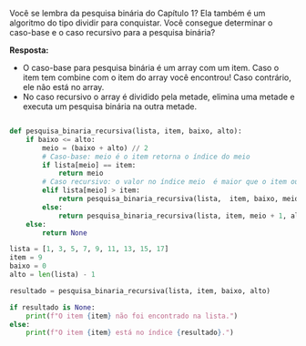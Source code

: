 Você se lembra da pesquisa binária do Capítulo 1? Ela também é um algoritmo do tipo dividir para conquistar. Você consegue determinar o caso-base e o caso recursivo para a pesquisa binária?


**Resposta:** 
 - O caso-base para pesquisa binária é um array com um item. Caso o item tem combine com o item do array você encontrou! Caso contrário, ele não está no array.
 - No caso recursivo o array é dividido pela metade, elimina uma metade e executa um pesquisa binária na outra metade.

``` python

def pesquisa_binaria_recursiva(lista, item, baixo, alto):
    if baixo <= alto:
        meio = (baixo + alto) // 2
        # Caso-base: meio é o item retorna o índice do meio
        if lista[meio] == item:
            return meio
        # Caso recursivo: o valor no índice meio  é maior que o item ou menor que o item
        elif lista[meio] > item:
            return pesquisa_binaria_recursiva(lista,  item, baixo, meio - 1)
        else:
            return pesquisa_binaria_recursiva(lista, item, meio + 1, alto)
    else:
        return None

lista = [1, 3, 5, 7, 9, 11, 13, 15, 17]
item = 9
baixo = 0
alto = len(lista) - 1

resultado = pesquisa_binaria_recursiva(lista, item, baixo, alto)

if resultado is None:
    print(f"O item {item} não foi encontrado na lista.")
else:
    print(f"O item {item} está no índice {resultado}.")
    
```
